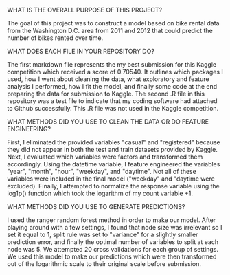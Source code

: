 WHAT IS THE OVERALL PURPOSE OF THIS PROJECT?

The goal of this project was to construct a model based on bike rental data from the Washington D.C. area from 2011 and 2012 
that could predict the number of bikes rented over time. 

WHAT DOES EACH FILE IN YOUR REPOSITORY DO?

The first markdown file represents the my best submission for this Kaggle competition which received a score of 0.70540. It
outlines which packages I used, how I went about cleaning the data, what exploratory and feature analysis I performed, how I
fit the model, and finally some code at the end preparing the data for submission to Kaggle. 
The second .R file in this repository was a test file to indicate that my coding software had attached to Github successfully.
This .R file was not used in the Kaggle competition.

WHAT METHODS DID YOU USE TO CLEAN THE DATA OR DO FEATURE ENGINEERING?

First, I eliminated the provided variables "casual" and "registered" because they did not appear in both the test and train 
datasets provided by Kaggle. Next, I evaluated which variables were factors and transformed them accordingly. Using the datetime
variable, I feature engineered the variables "year", "month", "hour", "weekday", and "daytime". Not all of these variables were
included in the final model ("weekday" and "daytime were excluded). Finally, I attempted to normalize the response variable using
the log1p() function which took the logarithm of my count variable +1. 

WHAT METHODS DID YOU USE TO GENERATE PREDICTIONS?

I used the ranger random forest method in order to make our model. After playing around with a few settings, I found that node
size was irrelevant so I set it equal to 1, split rule was set to "variance" for a slightly smaller prediction error, and finally 
the optimal number of variables to split at each node was 5. We attempted 20 cross validations for each group of settings. We used
this model to make our predictions which were then transformed out of the logarithmic scale to their original scale before 
submission.
